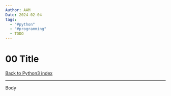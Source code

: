 ```yaml
---
Author: AAM
Date: 2024-02-04
tags:
  - "#python"
  - "#programming"
  - TODO
---
```


# 00 Title

[Back to Python3 index](../index.md)

---

Body